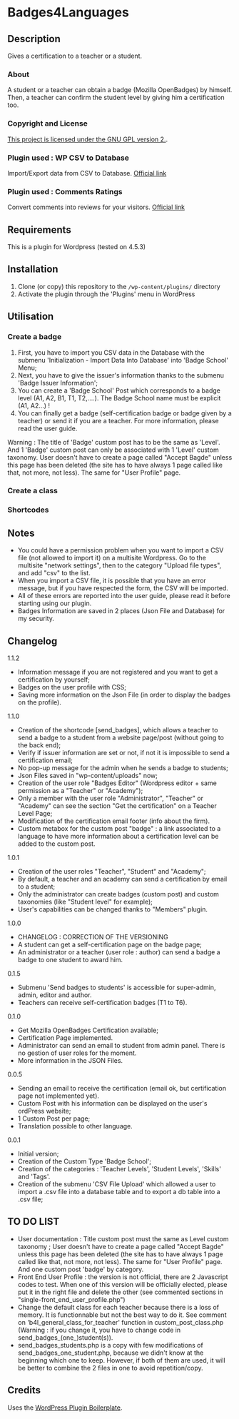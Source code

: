 # Badges4Languages

## Description
Gives a certification to a teacher or a student.

### About
A student or a teacher can obtain a badge (Mozilla OpenBadges) by himself.
Then, a teacher can confirm the student level by giving him a certification too.

### Copyright and License
[This project is licensed under the GNU GPL version 2.](http://www.gnu.org/licenses/old-licenses/gpl-2.0.html).

### Plugin used : WP CSV to Database
Import/Export data from CSV to Database.
[Official link](https://wordpress.org/plugins/wp-csv-to-database/)

### Plugin used : Comments Ratings
Convert comments into reviews for your visitors. 
[Official link](https://wordpress.org/plugins/comments-ratings/)


## Requirements
This is a plugin for Wordpress (tested on 4.5.3)


## Installation

1. Clone (or copy) this repository to the `/wp-content/plugins/` directory
1. Activate the plugin through the 'Plugins' menu in WordPress


## Utilisation

### Create a badge
1. First, you have to import you CSV data in the Database with the submenu 'Initialization - Import Data Into Database' into 'Badge School' Menu;
1. Next, you have to give the issuer's information thanks to the submenu 'Badge Issuer Information';
1. You can create a 'Badge School' Post which corresponds to a badge level (A1, A2, B1, T1, T2,....). The Badge School name must be explicit (A1, A2...) !
1. You can finally get a badge (self-certification badge or badge given by a teacher) or send it if you are a teacher.
For more information, please read the user guide.

Warning :
The title of 'Badge' custom post has to be the same as 'Level'. And 1 'Badge' custom post can only be associated with 1 'Level' custom taxonomy.
User doesn't have to create a page called "Accept Bagde" unless this page has been deleted (the site has to have always 1 page called like that, not more, not less). The same for "User Profile" page.

### Create a class

### Shortcodes



## Notes

* You could have a permission problem when you want to import a CSV file (not allowed to import it) on a multisite Wordpress. Go to the multisite "network settings", then to the category "Upload file types", and add "csv" to the list.
* When you import a CSV file, it is possible that you have an error message, but if you have respected the form, the CSV will be imported.
* All of these errors are reported into the user guide, please read it before starting using our plugin.
* Badges Information are saved in 2 places (Json File and Database) for my security.





## Changelog

1.1.2
* Information message if you are not registered and you want to get a certification by yourself;
* Badges on the user profile with CSS;
* Saving more information on the Json File (in order to display the badges on the profile).

1.1.0
* Creation of the shortcode [send_badges], which allows a teacher to send a badge to a student from a website page/post (without going to the back end);
* Verify if issuer information are set or not, if not it is impossible to send a certification email;
* No pop-up message for the admin when he sends a badge to students;
* Json Files saved in "wp-content/uploads" now;
* Creation of the user role "Badges Editor" (Wordpress editor + same permission as a "Teacher" or "Academy");
* Only a member with the user role "Administrator", "Teacher" or "Academy" can see the section "Get the certification" on a Teacher Level Page;
* Modification of the certification email footer (info about the firm).
* Custom metabox for the custom post "badge" : a link associated to a language to have more information about a certification level can be added to the custom post.

1.0.1
* Creation of the user roles "Teacher", "Student" and "Academy";
* By default, a teacher and an academy can send a certification by email to a student;
* Only the administrator can create badges (custom post) and custom taxonomies (like "Student level" for example);
* User's capabilities can be changed thanks to "Members" plugin.

1.0.0
* CHANGELOG : CORRECTION OF THE VERSIONING
* A student can get a self-certification page on the badge page;
* An administrator or a teacher (user role : author) can send a badge a badge to one student to award him.

0.1.5
* Submenu 'Send badges to students' is accessible for super-admin, admin, editor and author.
* Teachers can receive self-certification badges (T1 to T6).

0.1.0
* Get Mozilla OpenBadges Certification available;
* Certification Page implemented.
* Administrator can send an email to student from admin panel. There is no gestion of user roles for the moment.
* More information in the JSON Files.

0.0.5
* Sending an email to receive the certification (email ok, but certification page not implemented yet).
* Custom Post with his information can be displayed on the user's ordPress website;
* 1 Custom Post per page;
* Translation possible to other language.

0.0.1
* Initial version;
* Creation of the Custom Type 'Badge School';
* Creation of the categories : 'Teacher Levels', 'Student Levels', 'Skills' and 'Tags'.
* Creation of the submenu 'CSV File Upload' which allowed a user to import a .csv file into a database table and to export a db table into a .csv file;



## TO DO LIST
* User documentation : Title custom post must the same as Level custom taxonomy ; User doesn't have to create a page called "Accept Bagde" unless this page has been deleted (the site has to have always 1 page called like that, not more, not less). The same for "User Profile" page. And one custom post 'badge' by category.
* Front End User Profile : the version is not official, there are 2 Javascript codes to test. When one of this version will be officially elected, please put it in the right file and delete the other (see commented sections in "single-front_end_user_profile.php")
* Change the default class for each teacher because there is a loss of memory. It is functionnable but not the best way to do it. See comment on 'b4l_general_class_for_teacher' function in custom_post_class.php (Warning : if you change it, you have to change code in send_badges_(one_)student(s)).
* send_badges_students.php is a copy with few modifications of send_badges_one_student.php, because we didn't know at the beginning which one to keep. However, if both of them are used, it will be better to combine the 2 files in one to avoid repetition/copy.

## Credits

Uses the [WordPress Plugin Boilerplate](http://wppb.io/).
